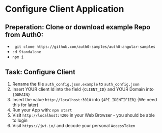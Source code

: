 # Configure Client Application

## Preperation: Clone or download example Repo from Auth0:

- ` git clone https://github.com/auth0-samples/auth0-angular-samples`
- `cd Standalone`
- `npm i`

## Task: Configure Client

1. Rename the file `auth_config.json.example` to `auth_config.json`
2. Insert YOUR client Id into the field `{CLIENT_ID}` and YOUR Domain into `{DOMAIN}`
3. Insert the value `http://localhost:3010` into `{API_IDENTIFIER}` (We need this for later)
4. Run your App with: `npm start`
5. Visit `http://localhost:4200` in your Web Browser - you should be able to login
6. Visit `https://jwt.io/` and decode your personal `AccessToken`


